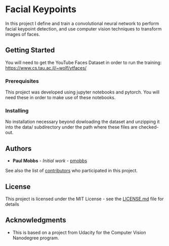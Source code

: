 # Facial Keypoints

In this project I define and train a convolutional neural network to perform facial keypoint detection, and use computer vision techniques to transform images of faces.

## Getting Started

You will need to get the YouTube Faces Dataset in order to run the training: https://www.cs.tau.ac.il/~wolf/ytfaces/ 

### Prerequisites

This project was developed using jupyter notebooks and pytorch. You will need these in order to make use of these notebooks.

### Installing

No installation necessary beyond dowloading the dataset and unzipping it into the data/ subdirectory under the path where these files are checked-out.

## Authors

* **Paul Mobbs** - *Initial work* - [pmobbs](https://github.com/pmobbs)

See also the list of [contributors](https://github.com/your/project/contributors) who participated in this project.

## License

This project is licensed under the MIT License - see the [LICENSE.md](LICENSE.md) file for details

## Acknowledgments

* This is based on a project from Udacity for the Computer Vision Nanodegree program.
